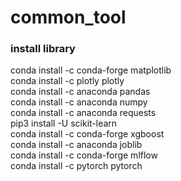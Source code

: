# common_tool

### install library
conda install -c conda-forge matplotlib   
conda install -c plotly plotly   
conda install -c anaconda pandas   
conda install -c anaconda numpy   
conda install -c anaconda requests   
pip3 install -U scikit-learn   
conda install -c conda-forge xgboost   
conda install -c anaconda joblib   
conda install -c conda-forge mlflow   
conda install -c pytorch pytorch   